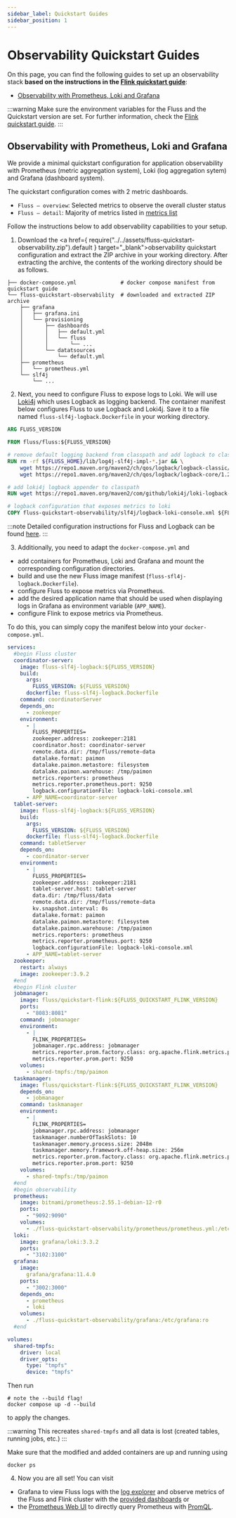 ```yaml
---
sidebar_label: Quickstart Guides
sidebar_position: 1
---
```


# Observability Quickstart Guides

On this page, you can find the following guides to set up an observability stack **based on the instructions in the [Flink quickstart guide](/docs/quickstart/flink)**:

- [Observability with Prometheus, Loki and Grafana](#observability-with-prometheus-loki-and-grafana)

:::warning
    Make sure the environment variables for the Fluss and the Quickstart version are set.
    For further information, check the [Flink quickstart guide](/docs/quickstart/flink#starting-required-components).
:::

## Observability with Prometheus, Loki and Grafana

We provide a minimal quickstart configuration for application observability with Prometheus (metric aggregation system), Loki (log aggregation sytem) and Grafana (dashboard system). 

The quickstart configuration comes with 2 metric dashboards.

- `Fluss – overview`: Selected metrics to observe the overall cluster status
- `Fluss – detail`: Majority of metrics listed in [metrics list](./monitor-metrics.md#metrics-list)

Follow the instructions below to add observability capabilities to your setup.

1. Download the <a href={ require("../../assets/fluss-quickstart-observability.zip").default } target="_blank">observability quickstart configuration</a> and extract the ZIP archive in your working directory.
After extracting the archive, the contents of the working directory should be as follows.

```
├── docker-compose.yml              # docker compose manifest from quickstart guide
└── fluss-quickstart-observability  # downloaded and extracted ZIP archive
    ├── grafana
    │   ├── grafana.ini
    │   └── provisioning
    │       ├── dashboards
    │       │   ├── default.yml
    │       │   └── fluss
    │       │       └── ...
    │       └── datatsources
    │           └── default.yml
    ├── prometheus
    │   └── prometheus.yml
    └── slf4j
        └── ...
```

2. Next, you need to configure Fluss to expose logs to Loki. We will use [Loki4j](https://loki4j.github.io/loki-logback-appender/) which uses Logback as logging backend.
The container manifest below configures Fluss to use Logback and Loki4j. Save it to a file named `fluss-slf4j-logback.Dockerfile` in your working directory.

```dockerfile
ARG FLUSS_VERSION

FROM fluss/fluss:${FLUSS_VERSION}

# remove default logging backend from classpath and add logback to classpath
RUN rm -rf ${FLUSS_HOME}/lib/log4j-slf4j-impl-*.jar && \
    wget https://repo1.maven.org/maven2/ch/qos/logback/logback-classic/1.2.13/logback-classic-1.2.13.jar -P ${FLUSS_HOME}/lib/ && \
    wget https://repo1.maven.org/maven2/ch/qos/logback/logback-core/1.2.13/logback-core-1.2.13.jar -P ${FLUSS_HOME}/lib/

# add loki4j logback appender to classpath
RUN wget https://repo1.maven.org/maven2/com/github/loki4j/loki-logback-appender/1.4.2/loki-logback-appender-1.4.2.jar -P ${FLUSS_HOME}/lib/

# logback configuration that exposes metrics to loki
COPY fluss-quickstart-observability/slf4j/logback-loki-console.xml ${FLUSS_HOME}/conf/logback-console.xml
```

:::note
Detailed configuration instructions for Fluss and Logback can be found [here](./logging.md#configuring-logback).
:::

3. Additionally, you need to adapt the `docker-compose.yml` and 

- add containers for Prometheus, Loki and Grafana and mount the corresponding configuration directories.
- build and use the new Fluss image manifest (`fluss-sfl4j-logback.Dockerfile`).
- configure Fluss to expose metrics via Prometheus.
- add the desired application name that should be used when displaying logs in Grafana as environment variable (`APP_NAME`).
- configure Flink to expose metrics via Prometheus.

To do this, you can simply copy the manifest below into your `docker-compose.yml`.

```yaml
services:
  #begin Fluss cluster
  coordinator-server:
    image: fluss-slf4j-logback:${FLUSS_VERSION}
    build:
      args:
        FLUSS_VERSION: ${FLUSS_VERSION}
      dockerfile: fluss-slf4j-logback.Dockerfile
    command: coordinatorServer
    depends_on:
      - zookeeper
    environment:
      - |
        FLUSS_PROPERTIES=
        zookeeper.address: zookeeper:2181
        coordinator.host: coordinator-server
        remote.data.dir: /tmp/fluss/remote-data
        datalake.format: paimon
        datalake.paimon.metastore: filesystem
        datalake.paimon.warehouse: /tmp/paimon
        metrics.reporters: prometheus
        metrics.reporter.prometheus.port: 9250
        logback.configurationFile: logback-loki-console.xml
      - APP_NAME=coordinator-server
  tablet-server:
    image: fluss-slf4j-logback:${FLUSS_VERSION}
    build:
      args:
        FLUSS_VERSION: ${FLUSS_VERSION}
      dockerfile: fluss-slf4j-logback.Dockerfile
    command: tabletServer
    depends_on:
      - coordinator-server
    environment:
      - |
        FLUSS_PROPERTIES=
        zookeeper.address: zookeeper:2181
        tablet-server.host: tablet-server
        data.dir: /tmp/fluss/data
        remote.data.dir: /tmp/fluss/remote-data
        kv.snapshot.interval: 0s
        datalake.format: paimon
        datalake.paimon.metastore: filesystem
        datalake.paimon.warehouse: /tmp/paimon
        metrics.reporters: prometheus
        metrics.reporter.prometheus.port: 9250
        logback.configurationFile: logback-loki-console.xml
      - APP_NAME=tablet-server
  zookeeper:
    restart: always
    image: zookeeper:3.9.2
  #end
  #begin Flink cluster
  jobmanager:
    image: fluss/quickstart-flink:${FLUSS_QUICKSTART_FLINK_VERSION}
    ports:
      - "8083:8081"
    command: jobmanager
    environment:
      - |
        FLINK_PROPERTIES=
        jobmanager.rpc.address: jobmanager
        metrics.reporter.prom.factory.class: org.apache.flink.metrics.prometheus.PrometheusReporterFactory
        metrics.reporter.prom.port: 9250
    volumes:
      - shared-tmpfs:/tmp/paimon
  taskmanager:
    image: fluss/quickstart-flink:${FLUSS_QUICKSTART_FLINK_VERSION}
    depends_on:
      - jobmanager
    command: taskmanager
    environment:
      - |
        FLINK_PROPERTIES=
        jobmanager.rpc.address: jobmanager
        taskmanager.numberOfTaskSlots: 10
        taskmanager.memory.process.size: 2048m
        taskmanager.memory.framework.off-heap.size: 256m
        metrics.reporter.prom.factory.class: org.apache.flink.metrics.prometheus.PrometheusReporterFactory
        metrics.reporter.prom.port: 9250
    volumes:
      - shared-tmpfs:/tmp/paimon
  #end
  #begin observability
  prometheus:
    image: bitnami/prometheus:2.55.1-debian-12-r0
    ports:
      - "9092:9090"
    volumes:
      - ./fluss-quickstart-observability/prometheus/prometheus.yml:/etc/prometheus/prometheus.yml:ro
  loki:
    image: grafana/loki:3.3.2
    ports:
      - "3102:3100"
  grafana:
    image:
      grafana/grafana:11.4.0
    ports:
      - "3002:3000"
    depends_on:
      - prometheus
      - loki
    volumes:
      - ./fluss-quickstart-observability/grafana:/etc/grafana:ro
  #end

volumes:
  shared-tmpfs:
    driver: local
    driver_opts:
      type: "tmpfs"
      device: "tmpfs"
```

Then run

```shell
# note the --build flag!
docker compose up -d --build
```

to apply the changes.

:::warning
This recreates `shared-tmpfs` and all data is lost (created tables, running jobs, etc.)
:::

Make sure that the modified and added containers are up and running using

```shell
docker ps
```

4. Now you are all set! You can visit
                     
- Grafana to view Fluss logs with the [log explorer](http://localhost:3002/a/grafana-lokiexplore-app/) and observe metrics of the Fluss and Flink cluster with the [provided dashboards](http://localhost:3002/dashboards) or 
- the [Prometheus Web UI](http://localhost:9092) to directly query Prometheus with [PromQL](https://prometheus.io/docs/prometheus/2.55/getting_started/).